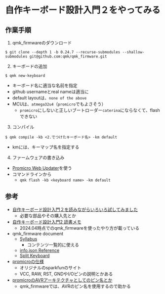 # 自作キーボード設計入門２をやってみる
## 作業手順
1. qmk_firmwareのダウンロード
```
$ git clone --depth 1 -b 0.24.7 --recurse-submodules --shallow-submodules git@github.com:qmk/qmk_firmware.git
```

2. キーボードの追加
```
$ qmk new-keyboard
```
- キーボード名に適当な名前を指定
- github usernameとreal nameは適当に
- default layoutは、`none of the above`
- MCUは、`atmega32u4`（`promicro`でもよさそう）
    - `promicro`にしないと正しいブートローダー`caterina`にならなくて、flashできない

3. コンパイル
```
$ qmk compile -kb <2.でつけたキーボード名> -km default
```
- kmには、キーマップ名を指定する

4. ファームウェアの書き込み
- [Promicro Web Updater](https://sekigon-gonnoc.github.io/promicro-web-updater/index.html)を使う
- コマンドラインから
    - `qmk flash -kb <keyboard name> -km default`

## 参考
- [自作キーボード設計入門２を読みながらいろいろ試してみました](https://www.eisbahn.jp/yoichiro/2020/10/self_made_keyboard_design_book_2.html)
    - 必要な部品やその購入先とか
- [自作キーボード設計入門2 読書メモ](https://zenn.dev/goropikari/scraps/f973aceaa5cf37)
    - 2024.04時点でのqmk_firmwareを使ったやり方が載っている
- qmk_firmware document
    - [Syllabus](https://docs.qmk.fm/#/syllabus)
        - コンテンツ一覧的に使える
    - [info.json Reference](https://docs.qmk.fm/#/reference_info_json)
    - [Split Keyboard](https://docs.qmk.fm/#/feature_split_keyboard)
- [promicroの仕様](https://learn.sparkfun.com/tutorials/pro-micro--fio-v3-hookup-guide/hardware-overview-pro-micro)
    - オリジナルのsparkfunのサイト
    - VCC, RAW, RST, GNDやI/Oピンの説明とかある
- [promicroのAVRアーキテクチャとしてのピン名とか](https://golem.hu/article/pro-micro-pinout/)
    - qmk_firmwareでは、AVRのピン名を使用するので助かる
